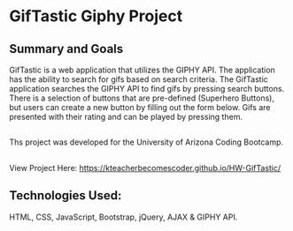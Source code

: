# GifTastic Giphy Project

## Summary and Goals

GifTastic is a web application that utilizes the GIPHY API. The application has the ability to search for gifs based on search criteria. 
The GifTastic application searches the GIPHY API to find gifs by pressing search buttons. There is a selection of buttons that are pre-defined (Superhero Buttons), but users can create a new button by filling out the form below. Gifs are presented with their rating and can be played by pressing them.

##
Ths project was developed for the University of Arizona Coding Bootcamp.
##
View Project Here:   https://kteacherbecomescoder.github.io/HW-GifTastic/
##
## Technologies Used:
HTML, CSS, JavaScript, Bootstrap, jQuery, AJAX & GIPHY API.
